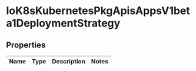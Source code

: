 
# IoK8sKubernetesPkgApisAppsV1beta1DeploymentStrategy

## Properties
Name | Type | Description | Notes
------------ | ------------- | ------------- | -------------



